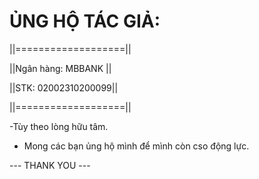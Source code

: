 # ỦNG HỘ TÁC GIẢ:
||===================||                                                                                                                                                                                           

||Ngân hàng: MBBANK  ||

||STK: 02002310200099||

||===================||

-Tùy theo lòng hữu tâm.
- Mong các bạn ủng hộ mình để mình còn cso động lực.

--- THANK YOU ---
